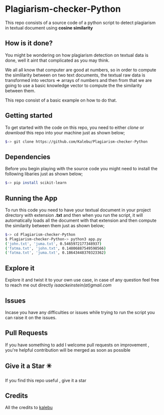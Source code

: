 # Plagiarism-checker-Python

This repo consists of a source code of a python script to detect plagiarism in textual document using **cosine similarity**

How is it done?
-----------------
You might be wondering on how plagiarism detection on textual data is done, well it aint that complicated as you may think.

We all all know that computer are good at numbers, so in order to compute the simlilarity between on two text documents, the textual  raw data is transformed into vectors => arrays of numbers and then from that we are going to use a basic knowledge vector to compute the the similarity between them.

This repo consist of a basic example on how to do that.


Getting started 
------------------
To get started with the code on this repo, you need to either *clone* or *download* this repo into your machine just as shown below;

```bash
$-> git clone https://github.com/Kalebu/Plagiarism-checker-Python
```

Dependencies 
--------------
Before you begin playing with the source code you might need to install the following libaries just as shown below;

```bash
$-> pip install scikit-learn
```

Running the App
----------------
To run this code you need to have your textual document in your project directory with extension **.txt** and then when you run the script, it will automatically loads all the document with that extension and then compute the similarity between them just as shown below;

```bash
$-> cd Plagiarism-checker-Python
$ Plagiarism-checker-Python-> python3 app.py
('john.txt', 'juma.txt', 0.5465972177348937)
('fatma.txt', 'john.txt', 0.14806887549598566)
('fatma.txt', 'juma.txt', 0.18643448370323362)
```

Explore it 
-----------
Explore it and twist it to your own use case, in case of any question feel free to reach me out directly *isaackeinstein(at)gmail.com*

Issues 
-----------

Incase you have any difficulties or issues while trying to run the script
you can raise it on the issues. 

Pull Requests
----------------

If you have something to add I welcome pull requests on improvement , you're helpful contribution will be merged as soon as possible 

Give it a Star ✴️
--------------------
If you find this repo useful , give it a star

Credits
-----------
All the credits to [kalebu](github.com/kalebu)
